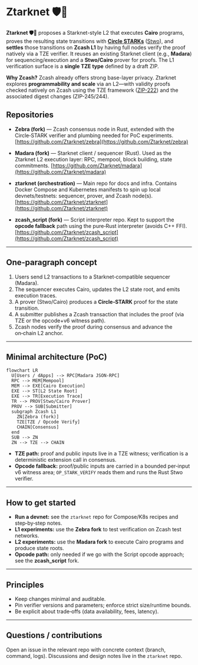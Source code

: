 # Ztarknet 🛡️🐺

**Ztarknet 🛡️🐺** proposes a Starknet-style L2 that executes **Cairo** programs, proves the resulting state transitions with [**Circle STARKs**](https://eprint.iacr.org/2024/278) ([Stwo](https://github.com/starkware-libs/stwo-cairo)), and **settles** those transitions on **Zcash L1** by having full nodes verify the proof natively via a TZE verifier. It reuses an existing Starknet client (e.g., **Madara**) for sequencing/execution and a **Stwo/Cairo** prover for proofs. The L1 verification surface is a **single TZE type** defined by a draft ZIP.

**Why Zcash?** Zcash already offers strong base-layer privacy. Ztarknet explores **programmability and scale** via an L2—with validity proofs checked natively on Zcash using the TZE framework ([ZIP-222](https://zips.z.cash/zip-0222)) and the associated digest changes (ZIP-245/244).

## Repositories

* **Zebra (fork)** — Zcash consensus node in Rust, extended with the Circle‑STARK verifier and plumbing needed for PoC experiments.
  [https://github.com/Ztarknet/zebra](https://github.com/Ztarknet/zebra)

* **Madara (fork)** — Starknet client / sequencer (Rust). Used as the Ztarknet L2 execution layer: RPC, mempool, block building, state commitments.
  [https://github.com/Ztarknet/madara](https://github.com/Ztarknet/madara)

* **ztarknet (orchestration)** — Main repo for docs and infra. Contains Docker Compose and Kubernetes manifests to spin up local devnets/testnets: sequencer, prover, and Zcash node(s).
  [https://github.com/Ztarknet/ztarknet](https://github.com/Ztarknet/ztarknet)

* **zcash_script (fork)** — Script interpreter repo. Kept to support the **opcode fallback** path using the pure‑Rust interpreter (avoids C++ FFI).
  [https://github.com/Ztarknet/zcash_script](https://github.com/Ztarknet/zcash_script)

---

## One‑paragraph concept

1. Users send L2 transactions to a Starknet‑compatible sequencer (Madara).
2. The sequencer executes Cairo, updates the L2 state root, and emits execution traces.
3. A prover (Stwo/Cairo) produces a **Circle‑STARK** proof for the state transition.
4. A submitter publishes a Zcash transaction that includes the proof (via TZE or the opcode+v6 witness path).
5. Zcash nodes verify the proof during consensus and advance the on‑chain L2 anchor.

---

## Minimal architecture (PoC)

```mermaid
flowchart LR
  U[Users / dApps] --> RPC[Madara JSON-RPC]
  RPC --> MEM[Mempool]
  MEM --> EXE[Cairo Execution]
  EXE --> ST[L2 State Root]
  EXE --> TR[Execution Trace]
  TR --> PROV[Stwo/Cairo Prover]
  PROV --> SUB[Submitter]
  subgraph Zcash L1
    ZN[Zebra (fork)]
    TZE[TZE / Opcode Verify]
    CHAIN[Consensus]
  end
  SUB --> ZN
  ZN --> TZE --> CHAIN
```

* **TZE path:** proof and public inputs live in a TZE witness; verification is a deterministic extension call in consensus.
* **Opcode fallback:** proof/public inputs are carried in a bounded per‑input v6 witness area; `OP_STARK_VERIFY` reads them and runs the Rust Stwo verifier.

---

## How to get started

* **Run a devnet:** see the `ztarknet` repo for Compose/K8s recipes and step‑by‑step notes.
* **L1 experiments:** use the **Zebra fork** to test verification on Zcash test networks.
* **L2 experiments:** use the **Madara fork** to execute Cairo programs and produce state roots.
* **Opcode path:** only needed if we go with the Script opcode approach; see the **zcash_script** fork.

---

## Principles

* Keep changes minimal and auditable.
* Pin verifier versions and parameters; enforce strict size/runtime bounds.
* Be explicit about trade‑offs (data availability, fees, latency).

---

## Questions / contributions

Open an issue in the relevant repo with concrete context (branch, command, logs).
Discussions and design notes live in the `ztarknet` repo.
